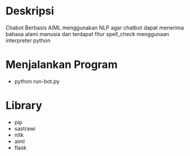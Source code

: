 # Deskripsi
Chabot Berbasis AIML menggunakan NLP agar chatbot dapat menerima bahasa alami manusia dan terdapat fitur spell_check menggunaan interpreter python

# Menjalankan Program
- python run-bot.py

# Library
- pip
- sastrawi
- nltk
- aiml
- flask
